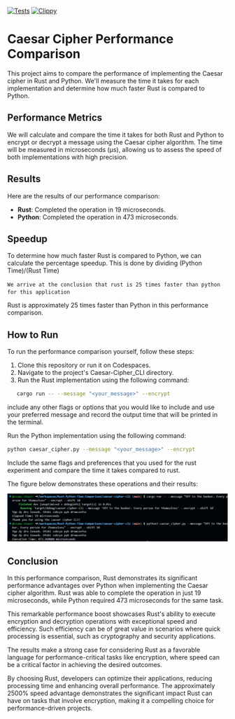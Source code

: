 [![Tests](https://github.com/osama-shawir/Rust-Python-Time-Comparison/actions/workflows/tests.yml/badge.svg)](https://github.com/osama-shawir/Rust-Python-Time-Comparison/actions/workflows/tests.yml)
[![Clippy](https://github.com/osama-shawir/Rust-Python-Time-Comparison/actions/workflows/lint.yml/badge.svg)](https://github.com/osama-shawir/Rust-Python-Time-Comparison/actions/workflows/lint.yml)

# Caesar Cipher Performance Comparison

This project aims to compare the performance of implementing the Caesar cipher in Rust and Python. We'll measure the time it takes for each implementation and determine how much faster Rust is compared to Python.

## Performance Metrics

We will calculate and compare the time it takes for both Rust and Python to encrypt or decrypt a message using the Caesar cipher algorithm. The time will be measured in microseconds (μs), allowing us to assess the speed of both implementations with high precision.

## Results

Here are the results of our performance comparison:

- **Rust**: Completed the operation in 19 microseconds.
- **Python**: Completed the operation in 473 microseconds.

## Speedup

To determine how much faster Rust is compared to Python, we can calculate the percentage speedup. This is done by dividing (Python Time)/(Rust Time)

`We arrive at the conclusion that rust is 25 times faster than python for this application`


Rust is approximately 25 times faster than Python in this performance comparison.

## How to Run

To run the performance comparison yourself, follow these steps:

1. Clone this repository or run it on Codespaces.
2. Navigate to the project's Caesar-Cipher_CLI directory.
3. Run the Rust implementation using the following command:

```bash
   cargo run -- --message "<your_message>" --encrypt
```

include any other flags or options that you would like to include and use your preferred message and record the output time that will be printed in the terminal.

Run the Python implementation using the following command:

```bash
python caesar_cipher.py --message "<your_message>" --encrypt
```

Include the same flags and preferences that you used for the rust experiment and compare the time it takes compared to rust.

The figure below demonstrates these operations and their results:

![Image Alt Text](Rust-Py-Comp.png)

## Conclusion

In this performance comparison, Rust demonstrates its significant performance advantages over Python when implementing the Caesar cipher algorithm. Rust was able to complete the operation in just 19 microseconds, while Python required 473 microseconds for the same task. 

This remarkable performance boost showcases Rust's ability to execute encryption and decryption operations with exceptional speed and efficiency. Such efficiency can be of great value in scenarios where quick processing is essential, such as cryptography and security applications.

The results make a strong case for considering Rust as a favorable language for performance-critical tasks like encryption, where speed can be a critical factor in achieving the desired outcomes.

By choosing Rust, developers can optimize their applications, reducing processing time and enhancing overall performance. The approximately 2500% speed advantage demonstrates the significant impact Rust can have on tasks that involve encryption, making it a compelling choice for performance-driven projects.
